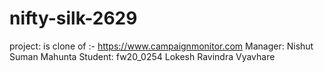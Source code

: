 # nifty-silk-2629
project: is clone of :- https://www.campaignmonitor.com
Manager: Nishut Suman Mahunta
Student: fw20_0254 Lokesh Ravindra Vyavhare




